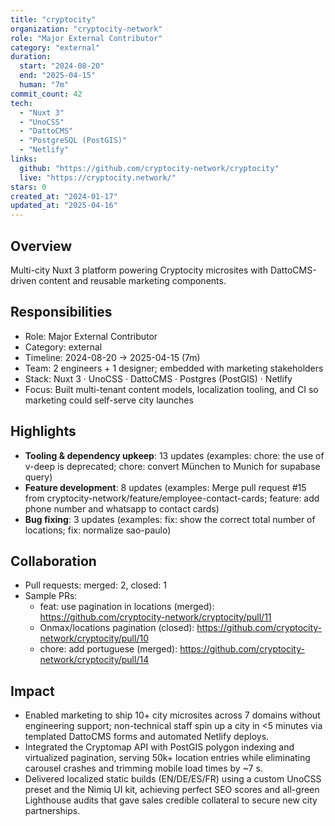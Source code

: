 ```yaml
---
title: "cryptocity"
organization: "cryptocity-network"
role: "Major External Contributor"
category: "external"
duration:
  start: "2024-08-20"
  end: "2025-04-15"
  human: "7m"
commit_count: 42
tech:
  - "Nuxt 3"
  - "UnoCSS"
  - "DattoCMS"
  - "PostgreSQL (PostGIS)"
  - "Netlify"
links:
  github: "https://github.com/cryptocity-network/cryptocity"
  live: "https://cryptocity.network/"
stars: 0
created_at: "2024-01-17"
updated_at: "2025-04-16"
---
```

## Overview
Multi-city Nuxt 3 platform powering Cryptocity microsites with DattoCMS-driven content and reusable marketing components.

## Responsibilities
- Role: Major External Contributor
- Category: external
- Timeline: 2024-08-20 -> 2025-04-15 (7m)
- Team: 2 engineers + 1 designer; embedded with marketing stakeholders
- Stack: Nuxt 3 · UnoCSS · DattoCMS · Postgres (PostGIS) · Netlify
- Focus: Built multi-tenant content models, localization tooling, and CI so marketing could self-serve city launches

## Highlights
- **Tooling & dependency upkeep**: 13 updates (examples: chore: the use of v-deep is deprecated; chore: convert München to Munich for supabase query)
- **Feature development**: 8 updates (examples: Merge pull request #15 from cryptocity-network/feature/employee-contact-cards; feature: add phone number and whatsapp to contact cards)
- **Bug fixing**: 3 updates (examples: fix: show the correct total number of locations; fix: normalize sao-paulo)

## Collaboration
- Pull requests: merged: 2, closed: 1
- Sample PRs:
  - feat: use pagination in locations (merged): https://github.com/cryptocity-network/cryptocity/pull/11
  - Onmax/locations pagination (closed): https://github.com/cryptocity-network/cryptocity/pull/10
  - chore: add portuguese (merged): https://github.com/cryptocity-network/cryptocity/pull/14

## Impact
- Enabled marketing to ship 10+ city microsites across 7 domains without engineering support; non-technical staff spin up a city in <5 minutes via templated DattoCMS forms and automated Netlify deploys.
- Integrated the Cryptomap API with PostGIS polygon indexing and virtualized pagination, serving 50k+ location entries while eliminating carousel crashes and trimming mobile load times by ~7 s.
- Delivered localized static builds (EN/DE/ES/FR) using a custom UnoCSS preset and the Nimiq UI kit, achieving perfect SEO scores and all-green Lighthouse audits that gave sales credible collateral to secure new city partnerships.
